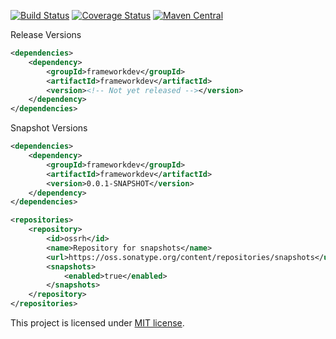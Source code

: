 [![Build Status](https://travis-ci.org/RutledgePaulV/frameworkdev.svg?branch=develop)](https://travis-ci.org/RutledgePaulV/frameworkdev)
[![Coverage Status](https://coveralls.io/repos/github/RutledgePaulV/frameworkdev/badge.svg?branch=develop)](https://coveralls.io/github/RutledgePaulV/frameworkdev?branch=develop)
[![Maven Central](https://maven-badges.herokuapp.com/maven-central/com.github.rutledgepaulv/frameworkdev/badge.svg)](https://maven-badges.herokuapp.com/maven-central/com.github.rutledgepaulv/frameworkdev)





Release Versions
```xml
<dependencies>
    <dependency>
        <groupId>frameworkdev</groupId>
        <artifactId>frameworkdev</artifactId>
        <version><!-- Not yet released --></version>
    </dependency>
</dependencies>
```

Snapshot Versions
```xml
<dependencies>
    <dependency>
        <groupId>frameworkdev</groupId>
        <artifactId>frameworkdev</artifactId>
        <version>0.0.1-SNAPSHOT</version>
    </dependency>
</dependencies>

<repositories>
    <repository>
        <id>ossrh</id>
        <name>Repository for snapshots</name>
        <url>https://oss.sonatype.org/content/repositories/snapshots</url>
        <snapshots>
            <enabled>true</enabled>
        </snapshots>
    </repository>
</repositories>
```


This project is licensed under [MIT license](http://opensource.org/licenses/MIT).
